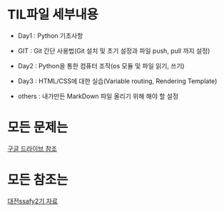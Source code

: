 # TIL파일 세부내용

* Day1 : Python 기초사항
* GIT : Git 간단 사용법(Git 설치 및 초기 설정과 파일 push, pull 까지 설정)
* Day2 : Python을 통한 컴퓨터 조작(os 모듈 및 파일 읽기, 쓰기)
* Day3 : HTML/CSS에 대한 실습(Variable routing, Rendering Template)





* others : 내가만든 MarkDown 파일 올리기 위해 해야 할 설정

# 모든 문제는

[구글 드라이브 참조](https://bit.do/djpy02-01-drive)

# 모든 참조는

[대전ssafy2기 자료](https://github.com/djpy02-01)

